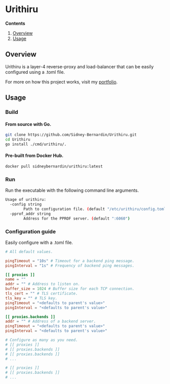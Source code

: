 # Urithiru

**Contents**
1. [Overview](#overview)
1. [Usage](#usage)

## Overview
Urithiru is a layer-4 reverse-proxy and load-balancer that can be easily configured using a .toml file.

For more on how this project works, visit my [portfolio](https://sidney-bernardin.github.io).

## Usage

### Build

#### From source with Go.
```bash
git clone https://github.com/Sidney-Bernardin/Urithiru.git
cd Urithiru
go install ./cmd/urithiru/.
```

#### Pre-built from Docker Hub.
```bash
docker pull sidneybernardin/urithiru:latest
```

### Run
Run the executable with the following command line arguments.
```bash
Usage of urithiru:
  -config string
        Path to configuration file. (default "/etc/urithiru/config.toml")
  -pprof_addr string
        Address for the PPROF server. (default ":6060")
```

### Configuration guide
Easily configure with a .toml file.
```toml
# All default values.

pingTimeout = "10s" # Timeout for a backend ping message.
pingInterval = "1s" # Frequency of backend ping messages.

[[ proxies ]]
name = ""
addr = "" # Address to listen on.
buffer_size = 1024 # Buffer size for each TCP connection.
tls_cert = "" # TLS certificate.
tls_key = "" # TLS key.
pingTimeout = "<defaults to parent's value>"
pingInterval = "<defaults to parent's value>"

[[ proxies.backends ]]
addr = "" # Address of a backend server.
pingTimeout = "<defaults to parent's value>"
pingInterval = "<defaults to parent's value>"

# Configure as many as you need.
# [[ proxies ]]
# [[ proxies.backends ]]
# [[ proxies.backends ]]
# ...

# [[ proxies ]]
# [[ proxies.backends ]]
# ...
```
